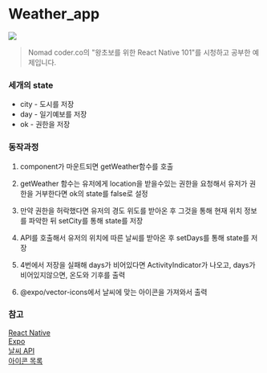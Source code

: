 # Weather_app
![](https://images.velog.io/images/jomo34/post/9f921934-f0c1-41e3-bf31-b4723bda6b30/image.png)
> Nomad coder.co의 "왕초보를 위한 React Native 101"를 시청하고 공부한 예제입니다.

### 세개의 state

+ city - 도시를 저장
+ day - 일기예보를 저장
+ ok - 권한을 저장

### 동작과정

1. component가 마운트되면 getWeather함수를 호출

2. getWeather 함수는 유저에게 location을 받을수있는 권한을 요청해서 유저가 권한을 거부한다면 ok의 state를 false로 설정

3. 만약 권한을 허락했다면 유저의 경도 위도를 받아온 후 그것을 통해 현재 위치 정보를 파악한 뒤 setCity를 통해 state를 저장

4. API를 호출해서 유저의 위치에 따른 날씨를 받아온 후 setDays를 통해 state를 저장

5. 4번에서 저장을 실패해 days가 비어있다면 ActivityIndicator가 나오고, days가 비어있지않으면, 온도와 기후를 출력

6. @expo/vector-icons에서 날씨에 맞는 아이콘을 가져와서 출력


### 참고
[React Native](https://reactnative.dev/docs/components-and-apis) <br>
[Expo](https://docs.expo.dev/versions/latest/) <br>
[날씨 API](https://openweathermap.org/) <br>
[아이콘 목록](https://icons.expo.fyi/) <br>
